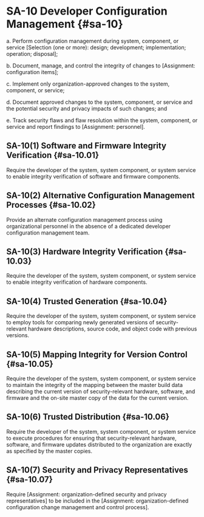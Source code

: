 # SA-10 Developer Configuration Management {#sa-10}

a. Perform configuration management during system, component, or service [Selection (one or more): design; development; implementation; operation; disposal];

b. Document, manage, and control the integrity of changes to [Assignment: configuration items];

c. Implement only organization-approved changes to the system, component, or service;

d. Document approved changes to the system, component, or service and the potential security and privacy impacts of such changes; and

e. Track security flaws and flaw resolution within the system, component, or service and report findings to [Assignment: personnel].

## SA-10(1) Software and Firmware Integrity Verification {#sa-10.01}

Require the developer of the system, system component, or system service to enable integrity verification of software and firmware components.

## SA-10(2) Alternative Configuration Management Processes {#sa-10.02}

Provide an alternate configuration management process using organizational personnel in the absence of a dedicated developer configuration management team.

## SA-10(3) Hardware Integrity Verification {#sa-10.03}

Require the developer of the system, system component, or system service to enable integrity verification of hardware components.

## SA-10(4) Trusted Generation {#sa-10.04}

Require the developer of the system, system component, or system service to employ tools for comparing newly generated versions of security-relevant hardware descriptions, source code, and object code with previous versions.

## SA-10(5) Mapping Integrity for Version Control {#sa-10.05}

Require the developer of the system, system component, or system service to maintain the integrity of the mapping between the master build data describing the current version of security-relevant hardware, software, and firmware and the on-site master copy of the data for the current version.

## SA-10(6) Trusted Distribution {#sa-10.06}

Require the developer of the system, system component, or system service to execute procedures for ensuring that security-relevant hardware, software, and firmware updates distributed to the organization are exactly as specified by the master copies.

## SA-10(7) Security and Privacy Representatives {#sa-10.07}

Require [Assignment: organization-defined security and privacy representatives] to be included in the [Assignment: organization-defined configuration change management and control process].

